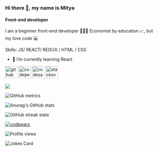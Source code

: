 ### Hi there 👋, my name is Mitya
#### Front-end developer
I am a beginner front-end developer 🧑🏻‍💻 Economist by education 📈, but my love code 💻

Skills: JS/ REACT/ REDUX / HTML / CSS

- 🌱 I’m currently learning React 

[<img src='https://cdn.jsdelivr.net/npm/simple-icons@3.0.1/icons/github.svg' alt='github' height='40'>](https://github.com/PartyZzzan77)  [<img src='https://cdn.jsdelivr.net/npm/simple-icons@3.0.1/icons/codepen.svg' alt='codepen' height='40'>](https://codepen.io/PartyZzzan77)  [<img src='https://cdn.jsdelivr.net/npm/simple-icons@3.0.1/icons/codesandbox.svg' alt='codesandbox' height='40'>](https://codesandbox.io/u/PartyZzzan77)  [<img src='https://cdn.jsdelivr.net/npm/simple-icons@3.0.1/icons/stackoverflow.svg' alt='stackoverflow' height='40'>](https://stackoverflow.com/users/17221951)  

![](https://github-profile-summary-cards.vercel.app/api/cards/repos-per-language?username=PartyZzzan77&theme=solarized_dark)

![GitHub metrics](https://metrics.lecoq.io/PartyZzzan77)  

![Anurag's GitHub stats](https://github-readme-stats.vercel.app/api?username=PartyZzzan77&theme=dark&show_icons=true)

![GitHub streak stats](https://github-readme-streak-stats.herokuapp.com/?user=PartyZzzan77)  

[![codewars](https://www.codewars.com/users/PartyZzzan77/badges/large)](https://www.codewars.com/users/PartyZzzan77) 

![Profile views](https://gpvc.arturio.dev/PartyZzzan77)  

![Jokes Card](https://readme-jokes.vercel.app/api)
